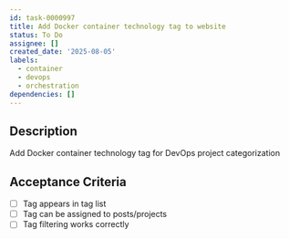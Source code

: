 ```yaml
---
id: task-0000997
title: Add Docker container technology tag to website
status: To Do
assignee: []
created_date: '2025-08-05'
labels:
  - container
  - devops
  - orchestration
dependencies: []
---
```


## Description

Add Docker container technology tag for DevOps project categorization

## Acceptance Criteria

- [ ] Tag appears in tag list
- [ ] Tag can be assigned to posts/projects
- [ ] Tag filtering works correctly
